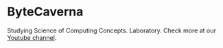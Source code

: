 # ByteCaverna
Studying Science of Computing Concepts. Laboratory.
Check more at our [Youtube channel](www.youtube.com/user/bytecaverna).

